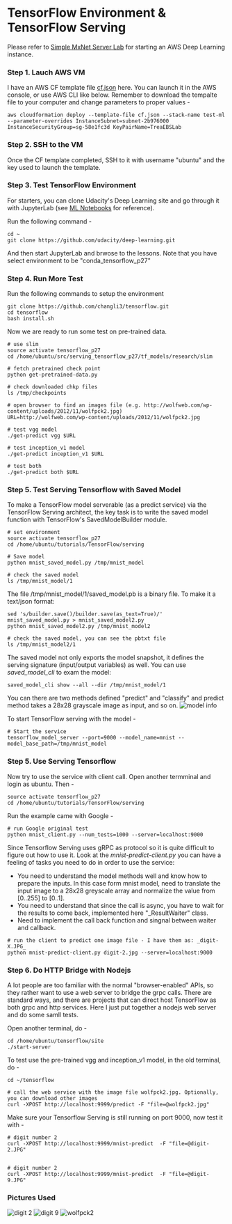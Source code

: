 # TensorFlow Environment & TensorFlow Serving
Please refer to [Simple MxNet Server Lab](https://github.com/changli3/ml-mxnet) for starting an AWS Deep Learning instance.

### Step 1. Lauch AWS VM
I have an AWS CF template file [cf.json](https://github.com/changli3/ml-mxnet/blob/master/cf.json) here. You can launch it in the AWS console, or use AWS CLI like below. Remember to download the tempalte file to your computer and change parameters to proper values -
```
aws cloudformation deploy --template-file cf.json --stack-name test-ml --parameter-overrides InstanceSubnet=subnet-2b976000 InstanceSecurityGroup=sg-58e1fc3d KeyPairName=TreaEBSLab
```

### Step 2. SSH to the VM
Once the CF template completed, SSH to it with username "ubuntu" and the key used to launch the template.

### Step 3. Test TensorFlow Environment
For starters, you can clone Udacity's Deep Learning site and go through it with JupyterLab (see [ML Notebooks](https://github.com/changli3/ml-notebooks) for reference).

Run the following command -
```
cd ~
git clone https://github.com/udacity/deep-learning.git
```
And then start JupyterLab and brwose to the lessons. Note that you have select environment to be "conda_tensorflow_p27" 

### Step 4. Run More Test
Run the following commands to setup the environment
```
git clone https://github.com/changli3/tensorflow.git
cd tensorflow
bash install.sh
```

Now we are ready to run some test on pre-trained data.
```
# use slim
source activate tensorflow_p27
cd /home/ubuntu/src/serving_tensorflow_p27/tf_models/research/slim

# fetch pretrained check point
python get-pretrained-data.py

# check downloaded chkp files
ls /tmp/checkpoints

# open browser to find an images file (e.g. http://wolfweb.com/wp-content/uploads/2012/11/wolfpck2.jpg)
URL=http://wolfweb.com/wp-content/uploads/2012/11/wolfpck2.jpg

# test vgg model
./get-predict vgg $URL

# test inception_v1 model
./get-predict inception_v1 $URL

# test both
./get-predict both $URL
```

### Step 5. Test Serving Tensorflow with Saved Model
To make a TensorFlow model serverable (as a predict service) via the TensorFlow Serving architect, the key task is to write the saved model function with TensorFlow's SavedModelBuilder module.

```
# set environment
source activate tensorflow_p27
cd /home/ubuntu/tutorials/TensorFlow/serving

# Save model 
python mnist_saved_model.py /tmp/mnist_model

# check the saved model
ls /tmp/mnist_model/1
```

The file /tmp/mnist_model/1/saved_model.pb is a binary file. To make it a text/json format:

```
sed 's/builder.save()/builder.save(as_text=True)/' mnist_saved_model.py > mnist_saved_model2.py
python mnist_saved_model2.py /tmp/mnist_model2

# check the saved model, you can see the pbtxt file
ls /tmp/mnist_model2/1
```

The saved model not only exports the model snapshot, it defines the serving signature (input/output variables) as well. You can use _saved_model_cli_ to exam the model:

```
saved_model_cli show --all --dir /tmp/mnist_model/1
```

You can there are two methods defined "predict" and "classify" and predict method takes a 28x28 grayscale image as input, and so on.
![model info](https://raw.githubusercontent.com/changli3/tensorflow/master/model_info.JPG "model info")

To start TensorFlow serving with the model -
```
# Start the service
tensorflow_model_server --port=9000 --model_name=mnist --model_base_path=/tmp/mnist_model
```


### Step 5. Use Serving Tensorflow

Now try to use the service with client call. Open another termminal and login as ubuntu. Then -

```
source activate tensorflow_p27
cd /home/ubuntu/tutorials/TensorFlow/serving
```

Run the example came with Google -

```
# run Google original test
python mnist_client.py --num_tests=1000 --server=localhost:9000
```

Since Tensorflow Serving uses gRPC as protocol so it is quite difficult to figure out how to use it. Look at the _mnist-predict-client.py_ you can have a feeling of tasks you need to do in order to use the service:

* You need to understand the model methods well and know how to prepare the inputs. In this case form mnist model, need to translate the input image to a 28x28 greyscale array and normalize the value from [0..255] to [0..1].
* You need to understand that since the call is async, you have to wait for the results to come back, implemented here "_ResultWaiter" class.
* Need to implement the call back function and singnal between waiter and callback.

```
# run the client to predict one image file - I have them as: _digit-X.JPG_
python mnist-predict-client.py digit-2.jpg --server=localhost:9000 
```

### Step 6. Do HTTP Bridge with Nodejs

A lot people are too familiar with the normal "browser-enabled" APIs, so they rather want to use a web server to bridge the grpc calls. There are standard ways, and there are projects that can direct host TensorFlow as both grpc and http services. Here I just put together a nodejs web server and do some samll tests.

Open another terminal, do -

```
cd /home/ubuntu/tensorflow/site
./start-server
```

To test use the pre-trained vgg and inception_v1 model, in the old terminal, do -
```
cd ~/tensorflow

# call the web service with the image file wolfpck2.jpg. Optionally, you can download other images
curl -XPOST http://localhost:9999/predict -F "file=@wolfpck2.jpg"
```

Make sure your Tensorflow Serving is still running on port 9000, now test it with -

```
# digit number 2
curl -XPOST http://localhost:9999/mnist-predict  -F "file=@digit-2.JPG"


# digit number 2
curl -XPOST http://localhost:9999/mnist-predict  -F "file=@digit-9.JPG"
```



### Pictures Used

![digit 2](https://raw.githubusercontent.com/changli3/tensorflow/master/digit-2.JPG "digit 2")
![digit 9](https://raw.githubusercontent.com/changli3/tensorflow/master/digit-9.JPG "digit 9")
![wolfpck2](https://raw.githubusercontent.com/changli3/tensorflow/master/wolfpck2.jpg "wolfpck2")
